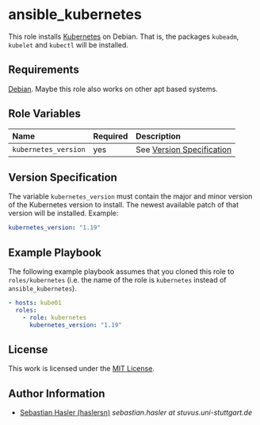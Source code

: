 # ansible_kubernetes

This role installs [Kubernetes](https://github.com/kubernetes/kubernetes) on Debian.
That is, the packages `kubeadm`, `kubelet` and `kubectl` will be installed.


## Requirements

[Debian](https://www.debian.org/).
Maybe this role also works on other apt based systems.


## Role Variables

| Name                 | Required | Description                                         |
| :------------------- | :------- | :-------------------------------------------------- |
| `kubernetes_version` | yes      | See [Version Specification](#version-specification) |


## Version Specification

The variable `kubernetes_version` must contain the major and minor version of the Kubernetes version
to install.
The newest available patch of that version will be installed.
Example:

```yml
kubernetes_version: "1.19"
```


## Example Playbook

The following example playbook assumes that you cloned this role to `roles/kubernetes`
(i.e. the name of the role is `kubernetes` instead of `ansible_kubernetes`).

```yml
- hosts: kube01
  roles:
    - role: kubernetes
      kubernetes_version: "1.19"
```


## License

This work is licensed under the [MIT License](./LICENSE).


## Author Information

- [Sebastian Hasler (haslersn)](https://github.com/haslersn) _sebastian.hasler at stuvus.uni-stuttgart.de_
